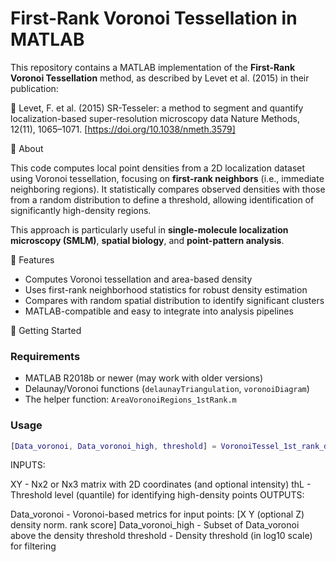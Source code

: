 # First-Rank Voronoi Tessellation in MATLAB

This repository contains a MATLAB implementation of the **First-Rank Voronoi Tessellation** method, as described by Levet et al. (2015) 
in their publication:

📄 Levet, F. et al. (2015)
SR-Tesseler: a method to segment and quantify localization-based super-resolution microscopy data 
Nature Methods, 12(11), 1065–1071. [https://doi.org/10.1038/nmeth.3579]

🧠 About

This code computes local point densities from a 2D localization dataset using Voronoi tessellation, focusing on **first-rank neighbors** 
(i.e., immediate neighboring regions). It statistically compares observed densities with those from a random distribution to define a threshold, 
allowing identification of significantly high-density regions.

This approach is particularly useful in **single-molecule localization microscopy (SMLM)**, **spatial biology**, and **point-pattern analysis**.

📌 Features

- Computes Voronoi tessellation and area-based density
- Uses first-rank neighborhood statistics for robust density estimation
- Compares with random spatial distribution to identify significant clusters
- MATLAB-compatible and easy to integrate into analysis pipelines

🚀 Getting Started

### Requirements

- MATLAB R2018b or newer (may work with older versions)
- Delaunay/Voronoi functions (`delaunayTriangulation`, `voronoiDiagram`)
- The helper function: `AreaVoronoiRegions_1stRank.m` 

### Usage

```matlab
[Data_voronoi, Data_voronoi_high, threshold] = VoronoiTessel_1st_rank_density_th(XY, thL);
```
INPUTS:

  XY   - Nx2 or Nx3 matrix with 2D coordinates (and optional intensity)
  thL  - Threshold level (quantile) for identifying high-density points
OUTPUTS:

  Data_voronoi       - Voronoi-based metrics for input points:
                      [X Y (optional Z) density norm. rank score]
  Data_voronoi_high  - Subset of Data_voronoi above the density threshold
  threshold          - Density threshold (in log10 scale) for filtering
